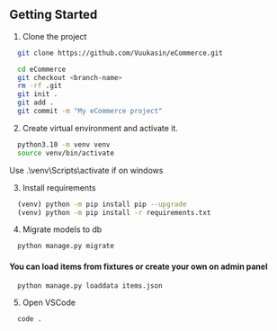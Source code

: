 ## Getting Started

1. Clone the project
```bash
  git clone https://github.com/Vuukasin/eCommerce.git

  cd eCommerce
  git checkout <branch-name>
  rm -rf .git
  git init .
  git add .
  git commit -m "My eCommerce project"
```

2. Create virtual environment and activate it.
```bash
  python3.10 -m venv venv
  source venv/bin/activate
```
Use .\venv\Scripts\activate if on windows

3. Install requirements 
```bash
  (venv) python -m pip install pip --upgrade
  (venv) python -m pip install -r requirements.txt
```

4. Migrate models to db
```bash
  python manage.py migrate
```

#### You can load items from fixtures or create your own on admin panel
```bash
  python manage.py loaddata items.json
```

5. Open VSCode
```bash
  code .
```